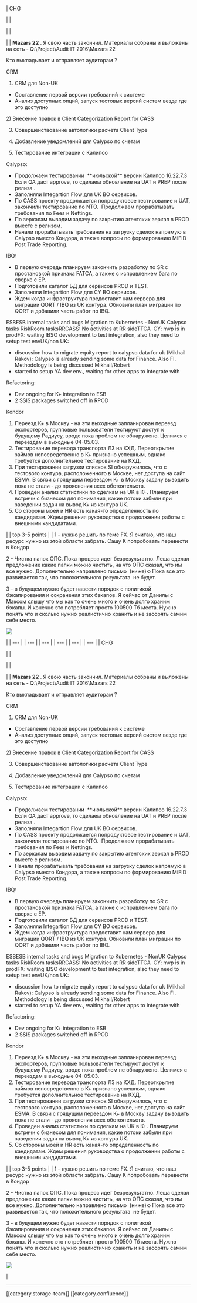 





| CHG

 | 
| 

 | 
| 

 | 
|  **Mazars 22** . Я свою часть закончил. Материалы собраны и выложены на сеть - Q:\Project\Audit IT 2016\Mazars 22

Кто выкладывает и отправляет аудиторам ?



CRM

1) CRM для Non-UK

<ul><li>Составление первой версии требований к системе</li><li>Анализ доступных опций, запуск тестовых версий систем везде где это доступно</li></ul>2) Внесение правок в Client Categorization Report for CASS

3) Совершенствование автологики расчета Client Type

4) Добавление уведомлений для Calypso по счетам

5) Тестирование интеграции с Калипсо



Calypso:

<ul><li>Продолжаем тестировании  **июльской** версии Калипсо 16.22.7.3 Если QA даст approve, то сделаем обновление на UAT и PREP после релиза .</li><li>Заполняли Integartion Flow для UK BO сервисов.</li><li>По CASS проекту продолжается попродуктовое тестирование и UAT, закончили тестирование по NTO.  Продолжаем прорабатывать требования по Fees и Nettings.</li><li>По зеркалам выводим задачу по закрытию агентских зеркал в PROD вместе с релизом.</li><li>Начали прорабатывать требования на загрузку сделок напрямую в Calypso вместо Кондора, а также вопросы по формированию MiFID Post Trade Reporting.</li></ul>IBQ:

<ul><li>В первую очередь планируем закончить разработку по SR с простановкой признака FATCA, а также с исправлением бага по сверке с EP.</li><li>Подготовили каталог БД для сервисов PROD и TEST.</li><li>Заполняли Integartion Flow для CY BO сервисов.</li><li>Ждем когда инфраструктура предоставит нам сервера для миграции QORT / IBQ из UK контура. Обновили план миграции по QORT и добавили часть работ по IBQ.</li></ul>

ESBESB internal tasks and bugs Migration to Kubernetes - NonUK Calypso tasks RiskRoom tasksRRCASS: No activities at RR sideTTCA  CY: mvp is in prodFX: waiting IBSO development to test integration, also they need to setup test envUK/non UK:<ul><li>discussion how to migrate equity report to calypso data for uk (Mikhail Rakov): Calypso is already sending some data for Finance. Also FI. Methodology is being discussed Mikhail/Robert</li><li>started to setup YA dev env., waiting for other apps to integrate with</li></ul>Refactoring:<ul><li>Dev ongoing for K+ integration to ESB</li><li>2 SSIS packages switched off in RPOD</li></ul>Kondor
1. Переезд К+ в Москву - на эти выходные запланирован переезд экспортеров, групповые пользователи тестируют доступ к будущему Радиусу, вроде пока проблем не обнаружено. Целимся с переездам в выходные 04-05.03.
1. Тестирование перевода транспорта ЛЗ на КХД. Переоткрытие займов непосредственно в К+ признано успешным, однако требуется дополнительное тестирование на КХД.
1. При тестировании загрузки списков SI обнаружилось, что с тестового контура, расположенного в Москве, нет доступа на сайт ESMA. В связи с грядущим переездом К+ в Москву задачу выводить пока не стали - до прояснения всех обстоятельств.
1. Проведен анализ статистики по сделкам на UK в К+. Планируем встречи с бизнесом для понимания, какие потоки забыли при заведении задач на вывод К+ из контура UK.
1. Со стороны моей и HR есть какая-то определенность по кандидатам. Ждем решения руководства о продолжении работы с внешними кандидатами.

 | 
| top 3-5 points | 
| 1 - нужно решить по теме FX. Я считаю, что наш ресурс нужно из этой области забрать. Сашу К попробовать перевести в Кондор

2 - Чистка папок ОПС. Пока процесс идет безрезультатно. Леша сделал предложение какие папки можно чистить, на что ОПС сказал, что им все нужно. Дополнительно направлено письмо  (ниже)ю Пока все это развивается так, что положительного результата  не будет.

3 - в будущем нужно будет навести порядок с политикой бэкапирования и сохранения этих бэкапов. Я сейчас от Данилы с Максом слышу что мы как то очень много и очень долго храним бэкапы. И конечно это потребляет просто 100500 Тб места. Нужно понять что и сколько нужно реалистично хранить и не засорять самим себе место.

![](images/storage/image2023-2-10_12-9-33.png)

 | 
|  --- | 
|  --- | 
|  --- | 
|  --- | 
|  --- | 
|  --- | 
| CHG

 | 
| 

 | 
| 

 | 
|  **Mazars 22** . Я свою часть закончил. Материалы собраны и выложены на сеть - Q:\Project\Audit IT 2016\Mazars 22

Кто выкладывает и отправляет аудиторам ?



CRM

1) CRM для Non-UK

<ul><li>Составление первой версии требований к системе</li><li>Анализ доступных опций, запуск тестовых версий систем везде где это доступно</li></ul>2) Внесение правок в Client Categorization Report for CASS

3) Совершенствование автологики расчета Client Type

4) Добавление уведомлений для Calypso по счетам

5) Тестирование интеграции с Калипсо



Calypso:

<ul><li>Продолжаем тестировании  **июльской** версии Калипсо 16.22.7.3 Если QA даст approve, то сделаем обновление на UAT и PREP после релиза .</li><li>Заполняли Integartion Flow для UK BO сервисов.</li><li>По CASS проекту продолжается попродуктовое тестирование и UAT, закончили тестирование по NTO.  Продолжаем прорабатывать требования по Fees и Nettings.</li><li>По зеркалам выводим задачу по закрытию агентских зеркал в PROD вместе с релизом.</li><li>Начали прорабатывать требования на загрузку сделок напрямую в Calypso вместо Кондора, а также вопросы по формированию MiFID Post Trade Reporting.</li></ul>IBQ:

<ul><li>В первую очередь планируем закончить разработку по SR с простановкой признака FATCA, а также с исправлением бага по сверке с EP.</li><li>Подготовили каталог БД для сервисов PROD и TEST.</li><li>Заполняли Integartion Flow для CY BO сервисов.</li><li>Ждем когда инфраструктура предоставит нам сервера для миграции QORT / IBQ из UK контура. Обновили план миграции по QORT и добавили часть работ по IBQ.</li></ul>

ESBESB internal tasks and bugs Migration to Kubernetes - NonUK Calypso tasks RiskRoom tasksRRCASS: No activities at RR sideTTCA  CY: mvp is in prodFX: waiting IBSO development to test integration, also they need to setup test envUK/non UK:<ul><li>discussion how to migrate equity report to calypso data for uk (Mikhail Rakov): Calypso is already sending some data for Finance. Also FI. Methodology is being discussed Mikhail/Robert</li><li>started to setup YA dev env., waiting for other apps to integrate with</li></ul>Refactoring:<ul><li>Dev ongoing for K+ integration to ESB</li><li>2 SSIS packages switched off in RPOD</li></ul>Kondor
1. Переезд К+ в Москву - на эти выходные запланирован переезд экспортеров, групповые пользователи тестируют доступ к будущему Радиусу, вроде пока проблем не обнаружено. Целимся с переездам в выходные 04-05.03.
1. Тестирование перевода транспорта ЛЗ на КХД. Переоткрытие займов непосредственно в К+ признано успешным, однако требуется дополнительное тестирование на КХД.
1. При тестировании загрузки списков SI обнаружилось, что с тестового контура, расположенного в Москве, нет доступа на сайт ESMA. В связи с грядущим переездом К+ в Москву задачу выводить пока не стали - до прояснения всех обстоятельств.
1. Проведен анализ статистики по сделкам на UK в К+. Планируем встречи с бизнесом для понимания, какие потоки забыли при заведении задач на вывод К+ из контура UK.
1. Со стороны моей и HR есть какая-то определенность по кандидатам. Ждем решения руководства о продолжении работы с внешними кандидатами.

 | 
| top 3-5 points | 
| 1 - нужно решить по теме FX. Я считаю, что наш ресурс нужно из этой области забрать. Сашу К попробовать перевести в Кондор

2 - Чистка папок ОПС. Пока процесс идет безрезультатно. Леша сделал предложение какие папки можно чистить, на что ОПС сказал, что им все нужно. Дополнительно направлено письмо  (ниже)ю Пока все это развивается так, что положительного результата  не будет.

3 - в будущем нужно будет навести порядок с политикой бэкапирования и сохранения этих бэкапов. Я сейчас от Данилы с Максом слышу что мы как то очень много и очень долго храним бэкапы. И конечно это потребляет просто 100500 Тб места. Нужно понять что и сколько нужно реалистично хранить и не засорять самим себе место.

![](images/storage/image2023-2-10_12-9-33.png)

 | 







*****

[[category.storage-team]] 
[[category.confluence]] 
